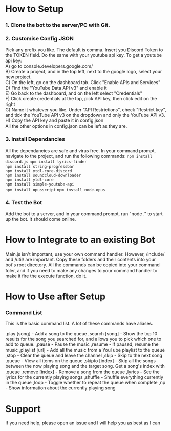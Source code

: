 # How to Setup

### 1. Clone the bot to the server/PC with Git.

### 2. Customise Config.JSON
  Pick any prefix you like. The default is comma. Insert you Discord Token to the TOKEN field. Do the same with your youtube api key. To get a youtube api key:  
  A) go to console.developers.google.com/  
  B) Create a project, and in the top left, next to the google logo, select your new project.  
  C) On the left, go on the dashboard tab. Click "Enable APIs and Services"  
  D) Find the "YouTube Data API v3" and enable it  
  E) Go back to the dashboard, and on the left select "Credentials"  
  F) Click create credentials at the top, pick API key, then click edit on the right  
  G) Name it whatever you like. Under "API Restrictions", check "Restrict key", and tick the YouTube API v3 on the dropdown and only the YouTube API v3.  
  H) Copy the API key and paste it in config.json  
  All the other options in config.json can be left as they are.  
  
### 3. Install Dependancies
  All the dependancies are safe and virus free. In your command prompt, navigate to the project, and run the following commands:
    ``npm install discord.js`` 
    ``npm install lyrics-finder``  
    ``npm install string-progressbar``  
    ``npm install ytdl-core-discord``  
    ``npm install soundcloud-downloader``  
    ``npm install ytdl-core``  
    ``npm install simple-youtube-api``  
    ``npm install opusscript`` 
    ``npm install node-opus``
### 4. Test the Bot
  Add the bot to a server, and in your command prompt, run "node ." to start up the bot. It should come online.
  
# How to Integrate to an existing Bot
Main.js isn't important, use your own command handler. However, /include/ and /util/ are important. Copy these folders and their contents into your bot's root directory. All the commands can be copied into your command foler, and if you need to make any changes to your command handler to make it fire the execute function, do it.
  
# How to Use after Setup

### Command List
This is the basic command list. A lot of these commands have aliases.

,play [song] - Add a song to the queue
,search [song] - Show the top 10 results for the song you searched for, and allows you to pick which one to add to queue.
,pause - Pause the music
,resume - If paused, resume the music
,playlist [url] - Add all the music from a YouTube playlist to the queue
,stop - Clear the queue and leave the channel
,skip - Skip to the next song
,queue - View all items on the queue
,skipto [index] - Skip all the songs between the now playing song and the target song. Get a song's index with ,queue
,remove [index] - Remove a song from the queue
,lyrics - See the lyrics for the currently playing songs
,shuffle - Shuffle everything currently in the queue
,loop - Toggle whether to repeat the queue when complete
,np - Show information about the currently playing song

# Support
If you need help, please open an issue and I will help you as best as I can
